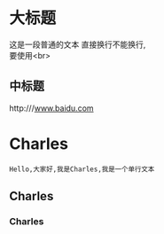 大标题
===
这是一段普通的文本
直接换行不能换行,<br>
要使用\<br>

中标题
---
http:///www.baidu.com

# Charles
    Hello,大家好,我是Charles,我是一个单行文本
## Charles
### Charles



